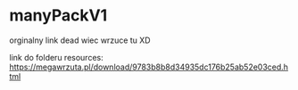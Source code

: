 # manyPackV1

orginalny link dead wiec wrzuce tu XD

link do folderu resources: https://megawrzuta.pl/download/9783b8b8d34935dc176b25ab52e03ced.html
